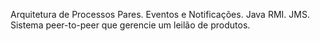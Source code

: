 Arquitetura de Processos Pares.
Eventos e Notificações. Java RMI. JMS.
Sistema peer-to-peer que gerencie um leilão de produtos.